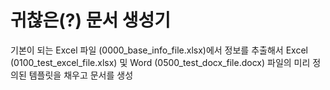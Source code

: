 # 귀찮은(?) 문서 생성기

기본이 되는 Excel 파일 (0000_base_info_file.xlsx)에서 정보를 추출해서
Excel (0100_test_excel_file.xlsx) 및 Word (0500_test_docx_file.docx) 파일의 미리 정의된 템플릿을 채우고 문서를 생성